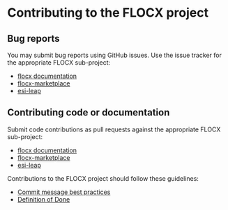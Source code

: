 # Contributing to the FLOCX project

## Bug reports

You may submit bug reports using GitHub issues. Use the issue tracker for the
appropriate FLOCX sub-project:

- [flocx documentation](https://github.com/cci-moc/flocx/issues)
- [flocx-marketplace](https://github.com/cci-moc/flocx-marketplace/issues)
- [esi-leap](https://github.com/cci-moc/esi-leap/issues)

## Contributing code or documentation

Submit code contributions as pull requests against the appropriate FLOCX
sub-project:

- [flocx documentation](https://github.com/cci-moc/flocx/pulls)
- [flocx-marketplace](https://github.com/cci-moc/flocx-marketplace/pulls)
- [esi-leap](https://github.com/cci-moc/esi-leap/pulls)

Contributions to the FLOCX project should follow these guidelines:

- [Commit message best practices](commit-messages.md)
- [Definition of Done](definition-of-done.md)
